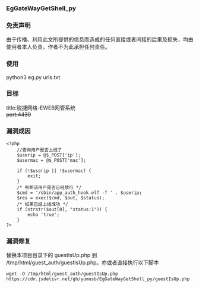 ### EgGateWayGetShell_py



### 免责声明

由于传播、利用此文所提供的信息而造成的任何直接或者间接的后果及损失，均由使用者本人负责，作者不为此承担任何责任。

### 使用

python3 eg.py urls.txt

### 目标

title:锐捷网络-EWEB网管系统  
~~port:4430~~

### 漏洞成因

```
<?php
    //查询用户是否上线了
    $userip = @$_POST['ip'];
    $usermac = @$_POST['mac'];
    
    if (!$userip || !$usermac) {
        exit;
    }
    /* 判断该用户是否已经放行 */
    $cmd = '/sbin/app_auth_hook.elf -f ' . $userip;
    $res = exec($cmd, $out, $status);
    /* 如果已经上线成功 */
    if (strstr($out[0], "status:1")) {
        echo 'true';
    }
?>
```

### 漏洞修复

替换本项目目录下的 guestIsUp.php 到 /tmp/html/guest_auth/guestIsUp.php。亦或者直接执行以下脚本

`wget -O /tmp/html/guest_auth/guestIsUp.php https://cdn.jsdelivr.net/gh/yumusb/EgGateWayGetShell_py/guestIsUp.php`
